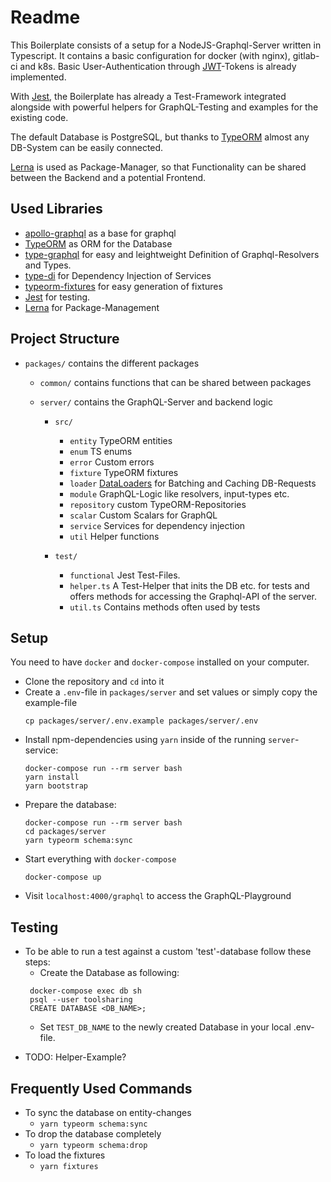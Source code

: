 # Readme

This Boilerplate consists of a setup for a NodeJS-Graphql-Server written in Typescript. It contains a basic configuration for docker (with nginx), gitlab-ci and k8s. Basic User-Authentication through [JWT](https://jwt.io)-Tokens is already implemented.

With [Jest](https://jestjs.io/), the Boilerplate has already a Test-Framework integrated alongside with powerful helpers for GraphQL-Testing and examples for the existing code.

The default Database is PostgreSQL, but thanks to [TypeORM](http://typeorm.io/) almost any DB-System can be easily connected.

[Lerna](https://lernajs.io/) is used as Package-Manager, so that Functionality can be shared between the Backend and a potential Frontend.

## Used Libraries

- [apollo-graphql](https://github.com/apollographql/apollo-server) as a base for graphql
- [TypeORM](http://typeorm.io/) as ORM for the Database
- [type-graphql](https://19majkel94.github.io/type-graphql/) for easy and leightweight Definition of Graphql-Resolvers and Types.
- [type-di](https://github.com/typestack/typedi) for Dependency Injection of Services
- [typeorm-fixtures](https://github.com/RobinCK/typeorm-fixtures) for easy generation of fixtures
- [Jest](https://jestjs.io/) for testing.
- [Lerna](https://lernajs.io/) for Package-Management

## Project Structure

- `packages/` contains the different packages

  - `common/` contains functions that can be shared between packages
  - `server/` contains the GraphQL-Server and backend logic

    - `src/`

      - `entity` TypeORM entities
      - `enum` TS enums
      - `error` Custom errors
      - `fixture` TypeORM fixtures
      - `loader` [DataLoaders](https://github.com/facebook/dataloader) for Batching and Caching DB-Requests
      - `module` GraphQL-Logic like resolvers, input-types etc.
      - `repository` custom TypeORM-Repositories
      - `scalar` Custom Scalars for GraphQL
      - `service` Services for dependency injection
      - `util` Helper functions

    - `test/`
      - `functional` Jest Test-Files.
      - `helper.ts` A Test-Helper that inits the DB etc. for tests and offers methods for accessing the Graphql-API of the server.
      - `util.ts` Contains methods often used by tests

## Setup

You need to have `docker` and `docker-compose` installed on your computer.

- Clone the repository and `cd` into it
- Create a `.env`-file in `packages/server` and set values or simply copy the example-file
  ```
  cp packages/server/.env.example packages/server/.env
  ```
- Install npm-dependencies using `yarn` inside of the running `server`-service:
  ```
  docker-compose run --rm server bash
  yarn install
  yarn bootstrap
  ```
- Prepare the database:
  ```
  docker-compose run --rm server bash
  cd packages/server
  yarn typeorm schema:sync
  ```
- Start everything with `docker-compose`
  ```
  docker-compose up
  ```
- Visit `localhost:4000/graphql` to access the GraphQL-Playground

## Testing

- To be able to run a test against a custom 'test'-database follow these steps:
  - Create the Database as following:
  ```
   docker-compose exec db sh
   psql --user toolsharing
   CREATE DATABASE <DB_NAME>;
  ```
  - Set `TEST_DB_NAME` to the newly created Database in your local .env-file.

* TODO: Helper-Example?

## Frequently Used Commands

- To sync the database on entity-changes
  - `yarn typeorm schema:sync`
- To drop the database completely
  - `yarn typeorm schema:drop`
- To load the fixtures
  - `yarn fixtures`
